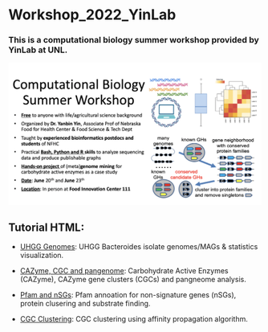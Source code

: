 # Workshop_2022_YinLab
### This is a computational biology summer workshop provided by YinLab at UNL.

![My Image](Workshop_sum.jpg)



## Tutorial HTML:
* [UHGG Genomes](https://htmlpreview.github.io/?https://github.com/tli14/Workshop_2022_YinLab/blob/main/Tutorial_html/UHGG_genomes.html): UHGG Bacteroides isolate genomes/MAGs & statistics visualization.

* [CAZyme, CGC and pangenome](https://htmlpreview.github.io/?https://github.com/tli14/Workshop_2022_YinLab/blob/main/Tutorial_html/cazyme_cgc_and_pangenome.html): Carbohydrate Active Enzymes (CAZyme), CAZyme gene clusters (CGCs) and pangneome analysis.

* [Pfam and nSGs](https://htmlpreview.github.io/?https://github.com/tli14/Workshop_2022_YinLab/blob/main/Tutorial_html/pfam_noSGs.html): Pfam annoation for non-signature genes (nSGs), protein clusering and substrate finding.

* [CGC Clustering](https://htmlpreview.github.io/?https://github.com/tli14/Workshop_2022_YinLab/blob/main/Tutorial_html/cgc_seq_substr_clustering.html): CGC clustering using affinity propagation algorithm.
